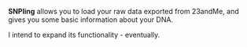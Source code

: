 **SNPling** allows you to load your raw data exported from 23andMe, and gives you some basic information about your DNA.

I intend to expand its functionality - eventually.